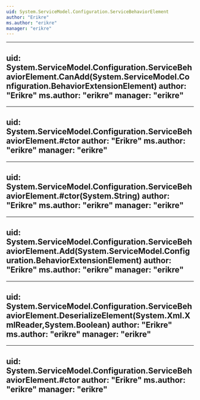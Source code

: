 ```yaml
---
uid: System.ServiceModel.Configuration.ServiceBehaviorElement
author: "Erikre"
ms.author: "erikre"
manager: "erikre"
---
```


---
uid: System.ServiceModel.Configuration.ServiceBehaviorElement.CanAdd(System.ServiceModel.Configuration.BehaviorExtensionElement)
author: "Erikre"
ms.author: "erikre"
manager: "erikre"
---

---
uid: System.ServiceModel.Configuration.ServiceBehaviorElement.#ctor
author: "Erikre"
ms.author: "erikre"
manager: "erikre"
---

---
uid: System.ServiceModel.Configuration.ServiceBehaviorElement.#ctor(System.String)
author: "Erikre"
ms.author: "erikre"
manager: "erikre"
---

---
uid: System.ServiceModel.Configuration.ServiceBehaviorElement.Add(System.ServiceModel.Configuration.BehaviorExtensionElement)
author: "Erikre"
ms.author: "erikre"
manager: "erikre"
---

---
uid: System.ServiceModel.Configuration.ServiceBehaviorElement.DeserializeElement(System.Xml.XmlReader,System.Boolean)
author: "Erikre"
ms.author: "erikre"
manager: "erikre"
---

---
uid: System.ServiceModel.Configuration.ServiceBehaviorElement.#ctor
author: "Erikre"
ms.author: "erikre"
manager: "erikre"
---
